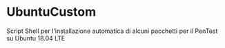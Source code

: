 # UbuntuCustom
Script Shell per l'installazione automatica di alcuni pacchetti per il PenTest su Ubuntu 18.04 LTE
